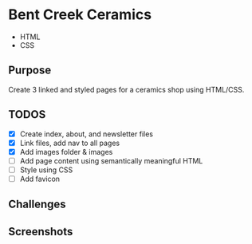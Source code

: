 # Bent Creek Ceramics
- HTML
- CSS

## Purpose
Create 3 linked and styled pages for a ceramics shop using HTML/CSS.

## TODOS
- [x] Create index, about, and newsletter files
- [x] Link files, add nav to all pages
- [x] Add images folder & images
- [ ] Add page content using semantically meaningful HTML
- [ ] Style using CSS
- [ ] Add favicon

## Challenges

## Screenshots
